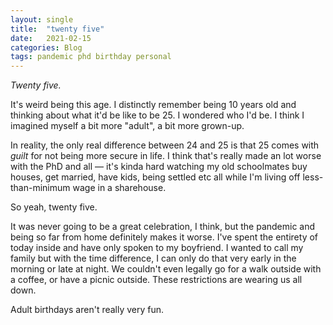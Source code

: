 ```yaml
---
layout: single
title:  "twenty five"
date:   2021-02-15
categories: Blog
tags: pandemic phd birthday personal
---
```


*Twenty five.*

It's weird being this age. I distinctly remember being 10 years old and thinking about what it'd be like to be 25. I wondered who I'd be. I think I imagined myself a bit more "adult", a bit more grown-up.

In reality, the only real difference between 24 and 25 is that 25 comes with *guilt* for not being more secure in life. I think that's really made an lot worse with the PhD and all — it's kinda hard watching my old schoolmates buy houses, get married, have kids, being settled etc all while I'm living off less-than-minimum wage in a sharehouse.

So yeah, twenty five.

It was never going to be a great celebration, I think, but the pandemic and being so far from home definitely makes it worse. I've spent the entirety of today inside and have only spoken to my boyfriend. I wanted to call my family but with the time difference, I can only do that very early in the morning or late at night. We couldn't even legally go for a walk outside with a coffee, or have a picnic outside. These restrictions are wearing us all down.

Adult birthdays aren't really very fun.
